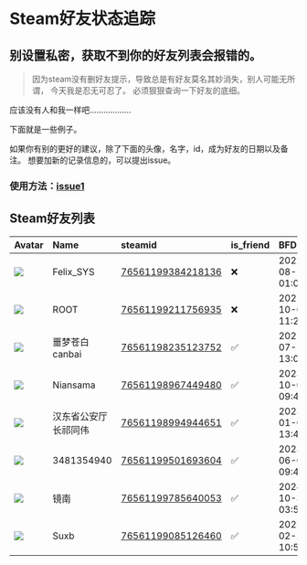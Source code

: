 # Steam好友状态追踪
## 别设置私密，获取不到你的好友列表会报错的。

> 因为steam没有删好友提示，导致总是有好友莫名其妙消失，别人可能无所谓，
> 今天我是忍无可忍了。 必须狠狠查询一下好友的底细。

应该没有人和我一样吧………………

下面就是一些例子。

如果你有别的更好的建议，除了下面的头像，名字，id，成为好友的日期以及备注。 想要加新的记录信息的，可以提出issue。

### 使用方法：[issue1](https://github.com/systemannounce/SteamFriends/issues/1)

## Steam好友列表

| Avatar                                                                            | Name       | steamid                                                                     | is_friend   | BFD                 | Remark   | removed_time        |
|:----------------------------------------------------------------------------------|:-----------|:----------------------------------------------------------------------------|:------------|:--------------------|:---------|:--------------------|
| ![](https://avatars.steamstatic.com/d41abd4be0b3769e1919802da758591a11639b13.jpg) | Felix_SYS  | [76561199384218136](https://steamcommunity.com/profiles/76561199384218136/) | ❌           | 2022-08-14 01:06:38 |          | 2024-12-19 20:24:25 |
| ![](https://avatars.steamstatic.com/ef15d4fa577672454e11c4dc5fbfa9fc71722ede.jpg) | ROOT       | [76561199211756935](https://steamcommunity.com/profiles/76561199211756935/) | ❌           | 2021-10-02 11:23:03 |          | 2024-12-19 20:24:25 |
| ![](https://avatars.steamstatic.com/f96be50dc2de59c11300c4e57b6cb687aaea1056.jpg) | 噩梦苍白canbai | [76561198235123752](https://steamcommunity.com/profiles/76561198235123752/) | ✅           | 2022-07-16 13:07:37 |          |                     |
| ![](https://avatars.steamstatic.com/05e1c92edafbb2f88d472490595ff747d5f75862.jpg) | Niansama   | [76561198967449480](https://steamcommunity.com/profiles/76561198967449480/) | ✅           | 2023-10-03 09:46:38 |          |                     |
| ![](https://avatars.steamstatic.com/918e75b77b8f1081258974ae9215a94f8ef2f0ea.jpg) | 汉东省公安厅长祁同伟 | [76561198994944651](https://steamcommunity.com/profiles/76561198994944651/) | ✅           | 2023-01-08 13:43:18 |          |                     |
| ![](https://avatars.steamstatic.com/f30af16020c9771080f7864e2e84f4ca2f81af3d.jpg) | 3481354940 | [76561199501693604](https://steamcommunity.com/profiles/76561199501693604/) | ✅           | 2023-06-05 09:48:44 |          |                     |
| ![](https://avatars.steamstatic.com/6889e542266ff1eca9c32d7f405a723a0e19f756.jpg) | 镜南         | [76561199785640053](https://steamcommunity.com/profiles/76561199785640053/) | ✅           | 2024-10-31 03:50:30 |          |                     |
| ![](https://avatars.steamstatic.com/9ab854c23ad39c58c4a0dcb78a9104a2cd9691d4.jpg) | Suxb       | [76561199085126460](https://steamcommunity.com/profiles/76561199085126460/) | ✅           | 2025-02-25 10:54:12 |          |                     |